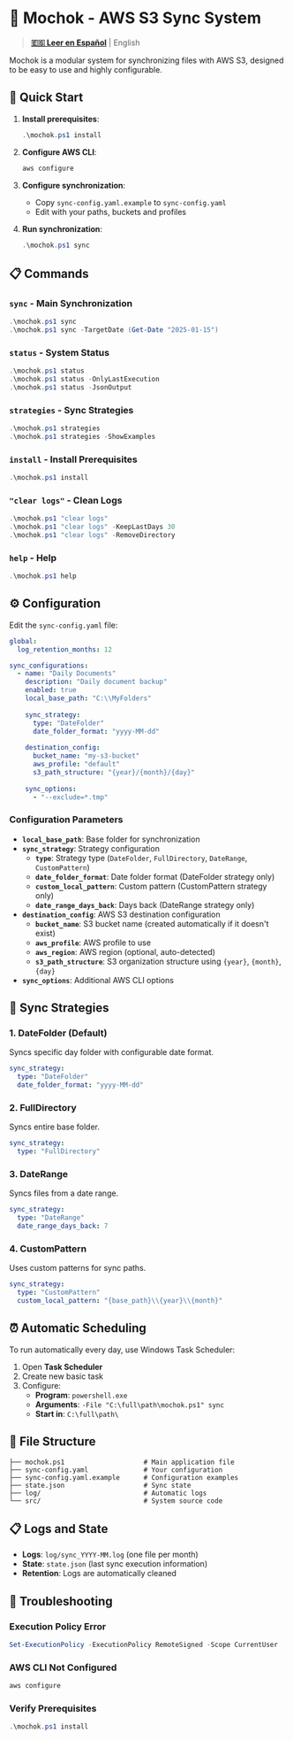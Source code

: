 # 🌟 Mochok - AWS S3 Sync System

> **[🇪🇸 Leer en Español](README-ES.md)** | English

Mochok is a modular system for synchronizing files with AWS S3, designed to be easy to use and highly configurable.

## 🚀 Quick Start

1. **Install prerequisites**:
   ```powershell
   .\mochok.ps1 install
   ```

2. **Configure AWS CLI**:
   ```bash
   aws configure
   ```

3. **Configure synchronization**:
   - Copy `sync-config.yaml.example` to `sync-config.yaml`
   - Edit with your paths, buckets and profiles

4. **Run synchronization**:
   ```powershell
   .\mochok.ps1 sync
   ```

## 📋 Commands

### `sync` - Main Synchronization
```powershell
.\mochok.ps1 sync
.\mochok.ps1 sync -TargetDate (Get-Date "2025-01-15")
```

### `status` - System Status
```powershell
.\mochok.ps1 status
.\mochok.ps1 status -OnlyLastExecution
.\mochok.ps1 status -JsonOutput
```

### `strategies` - Sync Strategies
```powershell
.\mochok.ps1 strategies
.\mochok.ps1 strategies -ShowExamples
```

### `install` - Install Prerequisites
```powershell
.\mochok.ps1 install
```

### `"clear logs"` - Clean Logs
```powershell
.\mochok.ps1 "clear logs"
.\mochok.ps1 "clear logs" -KeepLastDays 30
.\mochok.ps1 "clear logs" -RemoveDirectory
```

### `help` - Help
```powershell
.\mochok.ps1 help
```

## ⚙️ Configuration

Edit the `sync-config.yaml` file:

```yaml
global:
  log_retention_months: 12

sync_configurations:
  - name: "Daily Documents"
    description: "Daily document backup"
    enabled: true
    local_base_path: "C:\\MyFolders"
    
    sync_strategy:
      type: "DateFolder"
      date_folder_format: "yyyy-MM-dd"
    
    destination_config:
      bucket_name: "my-s3-bucket"
      aws_profile: "default"
      s3_path_structure: "{year}/{month}/{day}"
    
    sync_options:
      - "--exclude=*.tmp"
```

### Configuration Parameters

- **`local_base_path`**: Base folder for synchronization
- **`sync_strategy`**: Strategy configuration
  - **`type`**: Strategy type (`DateFolder`, `FullDirectory`, `DateRange`, `CustomPattern`)
  - **`date_folder_format`**: Date folder format (DateFolder strategy only)
  - **`custom_local_pattern`**: Custom pattern (CustomPattern strategy only)
  - **`date_range_days_back`**: Days back (DateRange strategy only)
- **`destination_config`**: AWS S3 destination configuration
  - **`bucket_name`**: S3 bucket name (created automatically if it doesn't exist)
  - **`aws_profile`**: AWS profile to use
  - **`aws_region`**: AWS region (optional, auto-detected)
  - **`s3_path_structure`**: S3 organization structure using `{year}`, `{month}`, `{day}`
- **`sync_options`**: Additional AWS CLI options

## 🎯 Sync Strategies

### 1. DateFolder (Default)
Syncs specific day folder with configurable date format.
```yaml
sync_strategy:
  type: "DateFolder"
  date_folder_format: "yyyy-MM-dd"
```

### 2. FullDirectory
Syncs entire base folder.
```yaml
sync_strategy:
  type: "FullDirectory"
```

### 3. DateRange
Syncs files from a date range.
```yaml
sync_strategy:
  type: "DateRange"
  date_range_days_back: 7
```

### 4. CustomPattern
Uses custom patterns for sync paths.
```yaml
sync_strategy:
  type: "CustomPattern"
  custom_local_pattern: "{base_path}\\{year}\\{month}"
```

## ⏰ Automatic Scheduling

To run automatically every day, use Windows Task Scheduler:

1. Open **Task Scheduler**
2. Create new basic task
3. Configure:
   - **Program**: `powershell.exe`
   - **Arguments**: `-File "C:\full\path\mochok.ps1" sync`
   - **Start in**: `C:\full\path\`

## 📁 File Structure

```
├── mochok.ps1                    # Main application file
├── sync-config.yaml              # Your configuration
├── sync-config.yaml.example      # Configuration examples
├── state.json                    # Sync state
├── log/                          # Automatic logs
└── src/                          # System source code
```

## 📋 Logs and State

- **Logs**: `log/sync_YYYY-MM.log` (one file per month)
- **State**: `state.json` (last sync execution information)
- **Retention**: Logs are automatically cleaned

## 🚨 Troubleshooting

### Execution Policy Error
```powershell
Set-ExecutionPolicy -ExecutionPolicy RemoteSigned -Scope CurrentUser
```

### AWS CLI Not Configured
```bash
aws configure
```

### Verify Prerequisites
```powershell
.\mochok.ps1 install
```